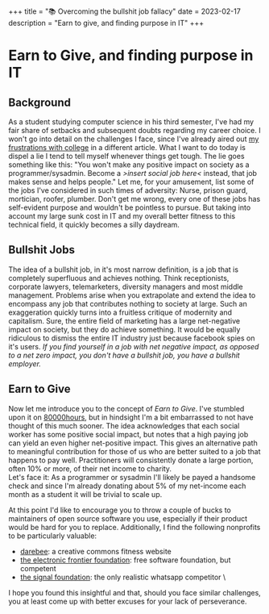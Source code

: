 +++
title = "📚 Overcoming the bullshit job fallacy"
date = 2023-02-17
description = "Earn to give, and finding purpose in IT"
+++

# Earn to Give, and finding purpose in IT

## Background

As a student studying computer science in his third semester, I've had my fair share of setbacks and subsequent doubts regarding my career choice.
I won't go into detail on the challenges I face, since I've already aired out [my frustrations with college](https://port19.xyz/frustrations-with-college/) in a different article.
What I want to do today is dispel a lie I tend to tell myself whenever things get tough.
The lie goes something like this: "You won't make any positive impact on society as a programmer/sysadmin. Become a _>insert social job here<_ instead, that job makes sense and helps people."
Let me, for your amusement, list some of the jobs I've considered in such times of adversity: Nurse, prison guard, mortician, roofer, plumber.
Don't get me wrong, every one of these jobs has self-evident purpose and wouldn't be pointless to pursue.
But taking into account my large sunk cost in IT and my overall better fitness to this technical field, it quickly becomes a silly daydream.

## Bullshit Jobs

The idea of a bullshit job, in it's most narrow definition, is a job that is completely superfluous and achieves nothing.
Think receptionists, corporate lawyers, telemarketers, diversity managers and most middle management.
Problems arise when you extrapolate and extend the idea to encompass any job that contributes nothing to society at large.
Such an exaggeration quickly turns into a fruitless critique of modernity and capitalism.
Sure, the entire field of marketing has a large net-negative impact on society, but they do achieve something.
It would be equally ridiculous to dismiss the entire IT industry just because facebook spies on it's users.
_If you find yourself in a job with net negative impact, as opposed to a net zero impact, you don't have a bullshit job, you have a bullshit employer._

## Earn to Give

Now let me introduce you to the concept of _Earn to Give_.
I've stumbled upon it on [80000hours](https://80000hours.org/career-reviews/earning-to-give-in-a-high-paying-role/), but in hindsight I'm a bit embarrassed to not have thought of this much sooner.
The idea acknowledges that each social worker has some positive social impact, but notes that a high paying job can yield an even higher net-positive impact.
This gives an alternative path to meaningful contribution for those of us who are better suited to a job that happens to pay well.
Practitioners will consistently donate a large portion, often 10% or more, of their net income to charity. \
Let's face it: As a programmer or sysadmin I'll likely be payed a handsome check and since I'm already donating about 5% of my net-income each month as a student it will be trivial to scale up.

At this point I'd like to encourage you to throw a couple of bucks to maintainers of open source software you use, especially if their product would be hard for you to replace.
Additionally, I find the following nonprofits to be particularly valuable:
- [darebee](https://darebee.com/): a creative commons fitness website
- [the electronic frontier foundation](https://www.eff.org/): free software foundation, but competent
- [the signal foundation](https://signalfoundation.org/): the only realistic whatsapp competitor \

I hope you found this insightful and that, should you face similar challenges, you at least come up with better excuses for your lack of perseverance.
